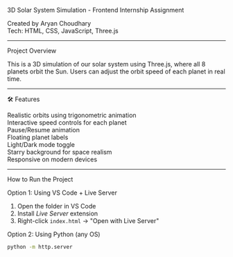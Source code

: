 3D Solar System Simulation - Frontend Internship Assignment

Created by Aryan Choudhary  
Tech: HTML, CSS, JavaScript, Three.js

---

Project Overview

This is a 3D simulation of our solar system using Three.js, where all 8 planets orbit the Sun. Users can adjust the orbit speed of each planet in real time.

---

🛠 Features

Realistic orbits using trigonometric animation  
Interactive speed controls for each planet  
Pause/Resume animation  
Floating planet labels  
Light/Dark mode toggle  
Starry background for space realism  
Responsive on modern devices  

---

How to Run the Project

Option 1: Using VS Code + Live Server

1. Open the folder in VS Code
2. Install *Live Server* extension
3. Right-click `index.html` → "Open with Live Server"

Option 2: Using Python (any OS)

```bash
python -m http.server
